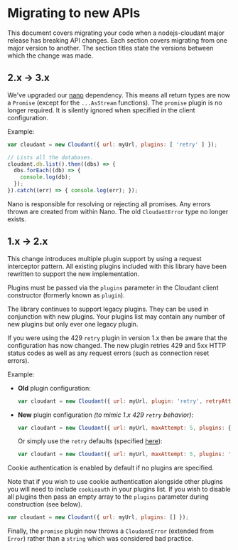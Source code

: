 # Migrating to new APIs

This document covers migrating your code when a nodejs-cloudant major release
has breaking API changes. Each section covers migrating from one major version
to another. The section titles state the versions between which the change was
made.

## 2.x → 3.x

We've upgraded our [nano](https://www.npmjs.com/package/nano) dependency. This
means all return types are now a `Promise` (except for the `...AsStream`
functions). The `promise` plugin is no longer required. It is silently ignored
when specified in the client configuration.

Example:
```js
var cloudant = new Cloudant({ url: myUrl, plugins: [ 'retry' ] });

// Lists all the databases.
cloudant.db.list().then((dbs) => {
  dbs.forEach((db) => {
    console.log(db);
  });
}).catch((err) => { console.log(err); });
```

Nano is responsible for resolving or rejecting all promises. Any errors thrown
are created from within Nano. The old `CloudantError` type no longer exists.

## 1.x → 2.x

This change introduces multiple plugin support by using a request interceptor
pattern. All existing plugins included with this library have been rewritten
to support the new implementation.

Plugins must be passed via the `plugins` parameter in the Cloudant client
constructor (formerly known as `plugin`).

The library continues to support legacy plugins. They can be used in conjunction
with new plugins. Your plugins list may contain any number of new plugins but
only ever one legacy plugin.

If you were using the 429 `retry` plugin in version 1.x then be aware that
the configuration has now changed. The new plugin retries 429 and 5xx HTTP
status codes as well as any request errors (such as connection reset errors).

Example:
- __Old__ plugin configuration:
  ```js
  var cloudant = new Cloudant({ url: myUrl, plugin: 'retry', retryAttempts: 5, retryTimeout: 1000 });
  ```
- __New__ plugin configuration _(to mimic 1.x 429 `retry` behavior)_:
  ```js
  var cloudant = new Cloudant({ url: myUrl, maxAttempt: 5, plugins: { retry: { retryDelayMultiplier: 1, retryErrors: false, retryInitialDelayMsecs: 1000, retryStatusCodes: [ 429 ] } } });
  ```
  Or simply use the `retry` defaults (specified [here](https://github.com/cloudant/nodejs-cloudant#the-plugins)):
  ```js
  var cloudant = new Cloudant({ url: myUrl, maxAttempt: 5, plugins: 'retry' });
  ```

Cookie authentication is enabled by default if no plugins are specified.

Note that if you wish to use cookie authentication alongside other plugins you
will need to include `cookieauth` in your plugins list. If you wish to disable
all plugins then pass an empty array to the `plugins` parameter during
construction (see below).

```js
var cloudant = new Cloudant({ url: myUrl, plugins: [] });
```

Finally, the `promise` plugin now throws a `CloudantError` (extended from
`Error`) rather than a `string` which was considered bad practice.
